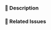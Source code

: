 <!--
Thank you for submitting a pull request!

Please verify that:
* [ ] Code is up-to-date with the `master` branch.
* [ ] You've successfully built and run the tests locally.
* [ ] There are new or updated unit tests validating the change.

Refer to CONTRIBUTING.md for more details.
  https://github.com/HotelsDotCom/circus-train-bigquery/blob/master/CONTRIBUTING.md
-->

### :pencil: Description


### :link: Related Issues